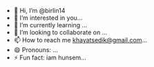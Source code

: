 - 👋 Hi, I’m @birlin14
- 👀 I’m interested in you...
- 🌱 I’m currently learning ...
- 💞️ I’m looking to collaborate on ...
- 📫 How to reach me khayatsedik@gmail.com...
- 😄 Pronouns: ...
- ⚡ Fun fact: iam hunsem...

<!---
birlin14/birlin14 is a ✨ special ✨ repository because its `README.md` (this file) appears on your GitHub profile.
You can click the Preview link to take a look at your changes.
--->
